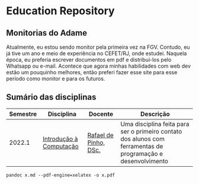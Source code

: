 # Education Repository

## Monitorias do Adame


Atualmente, eu estou sendo monitor pela primeira vez na FGV. Contudo, eu já tive um ano e meio de experiência no CEFET/RJ, onde estudei. Naquela época, eu preferia escrever documentos em pdf e distribuí-los pelo Whatsapp ou e-mail. Acontece que agora minhas habilidades com web dev estão um pouquinho melhores, então preferi fazer esse site para esse período como monitor e para os futuros.



## Sumário das disciplinas

| Semestre | Disciplina | Docente | Descrição |
|----------| -----------| --------| ----------|
|  2022.1  | [Introdução à Computação](https://adamesalles.github.io/edu/introcomp/home/) | [Rafael de Pinho, DSc.](http://lattes.cnpq.br/9828097913107361) | Uma disciplina feita para ser o primeiro contato dos alunos com ferramentas de programação e desenvolvimento |

```
pandoc x.md --pdf-engine=xelatex -o x.pdf
```